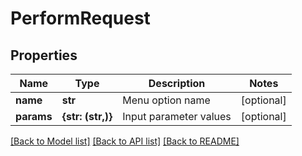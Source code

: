 # PerformRequest


## Properties
Name | Type | Description | Notes
------------ | ------------- | ------------- | -------------
**name** | **str** | Menu option name | [optional] 
**params** | **{str: (str,)}** | Input parameter values | [optional] 

[[Back to Model list]](../README.md#documentation-for-models) [[Back to API list]](../README.md#documentation-for-api-endpoints) [[Back to README]](../README.md)


